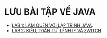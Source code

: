 # LƯU BÀI TẬP VỀ JAVA
  - [LAB 1: LÀM QUEN VỚI LẬP TRÌNH JAVA](https://github.com/moulsan369/62131775-JavaProgramming/tree/master/Lab1).
  - [LAB 2: KIỂU, TOÁN TỬ, LỆNH IF VÀ SWITCH](https://github.com/moulsan369/62131775-JavaProgramming/tree/master/Lab2).
